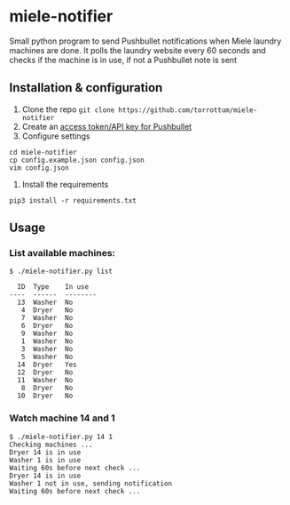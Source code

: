 # miele-notifier
Small python program to send Pushbullet notifications when Miele laundry machines are done.
It polls the laundry website every 60 seconds and checks if the machine is in use, if not a Pushbullet note is sent

## Installation & configuration
1. Clone the repo `git clone https://github.com/torrottum/miele-notifier`
1. Create an [access token/API key for Pushbullet](https://www.pushbullet.com/#settings/account)
1. Configure settings
```
cd miele-notifier
cp config.example.json config.json
vim config.json
```
1. Install the requirements
```
pip3 install -r requirements.txt
```

## Usage

### List available machines:
```
$ ./miele-notifier.py list

  ID  Type    In use
----  ------  --------
  13  Washer  No
   4  Dryer   No
   7  Washer  No
   6  Dryer   No
   9  Washer  No
   1  Washer  No
   3  Washer  No
   5  Washer  No
  14  Dryer   Yes
  12  Dryer   No
  11  Washer  No
   8  Dryer   No
  10  Dryer   No
```

### Watch machine 14 and 1

```
$ ./miele-notifier.py 14 1
Checking machines ...
Dryer 14 is in use
Washer 1 is in use
Waiting 60s before next check ...
Dryer 14 is in use
Washer 1 not in use, sending notification
Waiting 60s before next check ...
```
